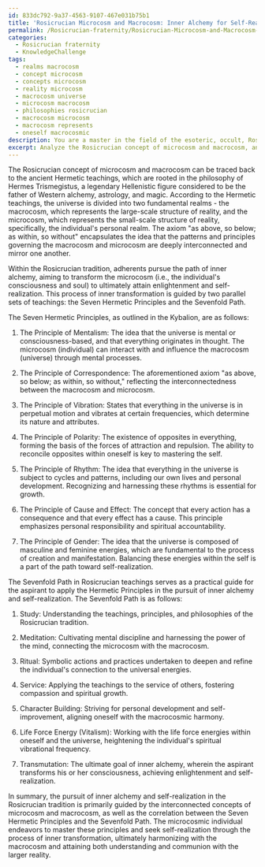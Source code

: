 ```yaml
---
id: 833dc792-9a37-4563-9107-467e031b75b1
title: 'Rosicrucian Microcosm and Macrocosm: Inner Alchemy for Self-Realization'
permalink: /Rosicrucian-fraternity/Rosicrucian-Microcosm-and-Macrocosm-Inner-Alchemy-for-Self-Realization/
categories:
  - Rosicrucian fraternity
  - KnowledgeChallenge
tags:
  - realms macrocosm
  - concept microcosm
  - concepts microcosm
  - reality microcosm
  - macrocosm universe
  - microcosm macrocosm
  - philosophies rosicrucian
  - macrocosm microcosm
  - macrocosm represents
  - oneself macrocosmic
description: You are a master in the field of the esoteric, occult, Rosicrucian fraternity and Education. You are a writer of tests, challenges, books and deep knowledge on Rosicrucian fraternity for initiates and students to gain deep insights and understanding from. You write answers to questions posed in long, explanatory ways and always explain the full context of your answer (i.e., related concepts, formulas, examples, or history), as well as the step-by-step thinking process you take to answer the challenges. Be rigorous and thorough, and summarize the key themes, ideas, and conclusions at the end.
excerpt: Analyze the Rosicrucian concept of microcosm and macrocosm, and elaborate on the correlation between the seven hermetic principles and the sevenfold path in Rosicrucian teachings, drawing parallels in the pursuit of inner alchemy and self-realization.
---
```

The Rosicrucian concept of microcosm and macrocosm can be traced back to the ancient Hermetic teachings, which are rooted in the philosophy of Hermes Trismegistus, a legendary Hellenistic figure considered to be the father of Western alchemy, astrology, and magic. According to the Hermetic teachings, the universe is divided into two fundamental realms - the macrocosm, which represents the large-scale structure of reality, and the microcosm, which represents the small-scale structure of reality, specifically, the individual's personal realm. The axiom "as above, so below; as within, so without" encapsulates the idea that the patterns and principles governing the macrocosm and microcosm are deeply interconnected and mirror one another. 

Within the Rosicrucian tradition, adherents pursue the path of inner alchemy, aiming to transform the microcosm (i.e., the individual's consciousness and soul) to ultimately attain enlightenment and self-realization. This process of inner transformation is guided by two parallel sets of teachings: the Seven Hermetic Principles and the Sevenfold Path.

The Seven Hermetic Principles, as outlined in the Kybalion, are as follows:

1. The Principle of Mentalism: The idea that the universe is mental or consciousness-based, and that everything originates in thought. The microcosm (individual) can interact with and influence the macrocosm (universe) through mental processes.

2. The Principle of Correspondence: The aforementioned axiom "as above, so below; as within, so without," reflecting the interconnectedness between the macrocosm and microcosm.

3. The Principle of Vibration: States that everything in the universe is in perpetual motion and vibrates at certain frequencies, which determine its nature and attributes.

4. The Principle of Polarity: The existence of opposites in everything, forming the basis of the forces of attraction and repulsion. The ability to reconcile opposites within oneself is key to mastering the self.

5. The Principle of Rhythm: The idea that everything in the universe is subject to cycles and patterns, including our own lives and personal development. Recognizing and harnessing these rhythms is essential for growth.

6. The Principle of Cause and Effect: The concept that every action has a consequence and that every effect has a cause. This principle emphasizes personal responsibility and spiritual accountability.

7. The Principle of Gender: The idea that the universe is composed of masculine and feminine energies, which are fundamental to the process of creation and manifestation. Balancing these energies within the self is a part of the path toward self-realization.

The Sevenfold Path in Rosicrucian teachings serves as a practical guide for the aspirant to apply the Hermetic Principles in the pursuit of inner alchemy and self-realization. The Sevenfold Path is as follows:

1. Study: Understanding the teachings, principles, and philosophies of the Rosicrucian tradition.

2. Meditation: Cultivating mental discipline and harnessing the power of the mind, connecting the microcosm with the macrocosm.

3. Ritual: Symbolic actions and practices undertaken to deepen and refine the individual's connection to the universal energies.

4. Service: Applying the teachings to the service of others, fostering compassion and spiritual growth.

5. Character Building: Striving for personal development and self-improvement, aligning oneself with the macrocosmic harmony.

6. Life Force Energy (Vitalism): Working with the life force energies within oneself and the universe, heightening the individual's spiritual vibrational frequency.

7. Transmutation: The ultimate goal of inner alchemy, wherein the aspirant transforms his or her consciousness, achieving enlightenment and self-realization.

In summary, the pursuit of inner alchemy and self-realization in the Rosicrucian tradition is primarily guided by the interconnected concepts of microcosm and macrocosm, as well as the correlation between the Seven Hermetic Principles and the Sevenfold Path. The microcosmic individual endeavors to master these principles and seek self-realization through the process of inner transformation, ultimately harmonizing with the macrocosm and attaining both understanding and communion with the larger reality.
